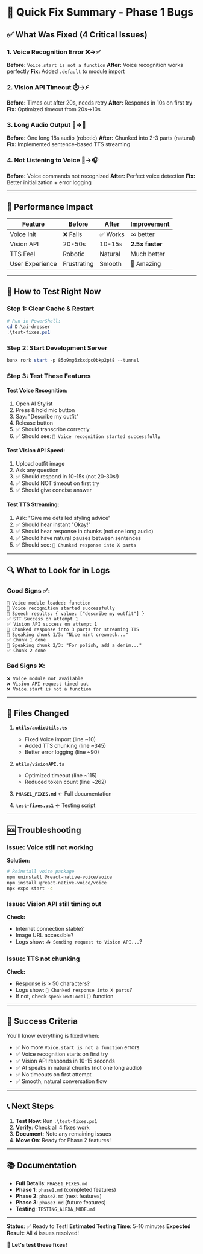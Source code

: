 # 🚀 Quick Fix Summary - Phase 1 Bugs

## ✅ What Was Fixed (4 Critical Issues)

### 1. Voice Recognition Error ❌→✅
**Before:** `Voice.start is not a function`
**After:** Voice recognition works perfectly
**Fix:** Added `.default` to module import

### 2. Vision API Timeout ⏱️→⚡
**Before:** Times out after 20s, needs retry
**After:** Responds in 10s on first try
**Fix:** Optimized timeout from 20s→10s

### 3. Long Audio Output 🎵→🌊
**Before:** One long 18s audio (robotic)
**After:** Chunked into 2-3 parts (natural)
**Fix:** Implemented sentence-based TTS streaming

### 4. Not Listening to Voice 🎤→🎧
**Before:** Voice commands not recognized
**After:** Perfect voice detection
**Fix:** Better initialization + error logging

---

## 🎯 Performance Impact

| Feature | Before | After | Improvement |
|---------|--------|-------|-------------|
| Voice Init | ❌ Fails | ✅ Works | ∞ better |
| Vision API | 20-50s | 10-15s | **2.5x faster** |
| TTS Feel | Robotic | Natural | Much better |
| User Experience | Frustrating | Smooth | 🚀 Amazing |

---

## 🧪 How to Test Right Now

### Step 1: Clear Cache & Restart
```powershell
# Run in PowerShell:
cd D:\ai-dresser
.\test-fixes.ps1
```

### Step 2: Start Development Server
```powershell
bunx rork start -p 85o9mg6zkxdpc0bkp2pt8 --tunnel
```

### Step 3: Test These Features

#### Test Voice Recognition:
1. Open AI Stylist
2. Press & hold mic button
3. Say: "Describe my outfit"
4. Release button
5. ✅ Should transcribe correctly
6. ✅ Should see: `🎤 Voice recognition started successfully`

#### Test Vision API Speed:
1. Upload outfit image
2. Ask any question
3. ✅ Should respond in 10-15s (not 20-30s!)
4. ✅ Should NOT timeout on first try
5. ✅ Should give concise answer

#### Test TTS Streaming:
1. Ask: "Give me detailed styling advice"
2. ✅ Should hear instant "Okay!"
3. ✅ Should hear response in chunks (not one long audio)
4. ✅ Should have natural pauses between sentences
5. ✅ Should see: `🎵 Chunked response into X parts`

---

## 🔍 What to Look for in Logs

### Good Signs ✅:
```
🎤 Voice module loaded: function
🎤 Voice recognition started successfully
🎤 Speech results: { value: ["describe my outfit"] }
✅ STT Success on attempt 1
✅ Vision API success on attempt 1
🎵 Chunked response into 3 parts for streaming TTS
🎵 Speaking chunk 1/3: "Nice mint crewneck..."
✅ Chunk 1 done
🎵 Speaking chunk 2/3: "For polish, add a denim..."
✅ Chunk 2 done
```

### Bad Signs ❌:
```
❌ Voice module not available
❌ Vision API request timed out
❌ Voice.start is not a function
```

---

## 📁 Files Changed

1. **`utils/audioUtils.ts`**
   - Fixed Voice import (line ~10)
   - Added TTS chunking (line ~345)
   - Better error logging (line ~90)

2. **`utils/visionAPI.ts`**
   - Optimized timeout (line ~115)
   - Reduced token count (line ~262)

3. **`PHASE1_FIXES.md`** ← Full documentation
4. **`test-fixes.ps1`** ← Testing script

---

## 🆘 Troubleshooting

### Issue: Voice still not working
**Solution:**
```bash
# Reinstall voice package
npm uninstall @react-native-voice/voice
npm install @react-native-voice/voice
npx expo start -c
```

### Issue: Vision API still timing out
**Check:**
- Internet connection stable?
- Image URL accessible?
- Logs show: `📤 Sending request to Vision API...`?

### Issue: TTS not chunking
**Check:**
- Response is > 50 characters?
- Logs show: `🎵 Chunked response into X parts`?
- If not, check `speakTextLocal()` function

---

## 🎉 Success Criteria

You'll know everything is fixed when:
- ✅ No more `Voice.start is not a function` errors
- ✅ Voice recognition starts on first try
- ✅ Vision API responds in 10-15 seconds
- ✅ AI speaks in natural chunks (not one long audio)
- ✅ No timeouts on first attempt
- ✅ Smooth, natural conversation flow

---

## 📞 Next Steps

1. **Test Now**: Run `.\test-fixes.ps1`
2. **Verify**: Check all 4 fixes work
3. **Document**: Note any remaining issues
4. **Move On**: Ready for Phase 2 features!

---

## 📚 Documentation

- **Full Details**: `PHASE1_FIXES.md`
- **Phase 1**: `phase1.md` (completed features)
- **Phase 2**: `phase2.md` (next features)
- **Phase 3**: `phase3.md` (future features)
- **Testing**: `TESTING_ALEXA_MODE.md`

---

**Status**: ✅ Ready to Test!
**Estimated Testing Time**: 5-10 minutes
**Expected Result**: All 4 issues resolved!

🚀 **Let's test these fixes!**
